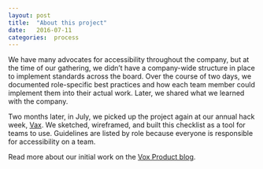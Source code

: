 ```yaml
---
layout: post
title:  "About this project"
date:   2016-07-11
categories:  process
---
```


We have many advocates for accessibility throughout the company, but at the time of our gathering, we didn’t have a company-wide structure in place to implement standards across the board. Over the course of two days, we documented role-specific best practices and how each team member could implement them into their actual work. Later, we shared what we learned with the company.

Two months later, in July, we picked up the project again at our annual hack week, <a href="http://product.voxmedia.com/vax">Vax</a>. We sketched, wireframed, and built this checklist as a tool for teams to use. Guidelines are listed by role because everyone is responsible for accessibility on a team.

Read more about our initial work on the <a href="http://product.voxmedia.com/2016/5/11/11612516/accessibility-matters-and-heres-what-were-doing-about-it">Vox Product blog</a>.

